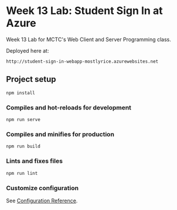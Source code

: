 # Week 13 Lab: Student Sign In at Azure

Week 13 Lab for MCTC's Web Client and Server Programming class.

Deployed here at:

```
http://student-sign-in-webapp-mostlyrice.azurewebsites.net

```

## Project setup

```
npm install
```

### Compiles and hot-reloads for development

```
npm run serve
```

### Compiles and minifies for production

```
npm run build
```

### Lints and fixes files

```
npm run lint
```

### Customize configuration

See [Configuration Reference](https://cli.vuejs.org/config/).
